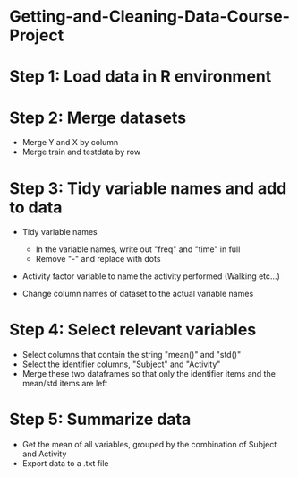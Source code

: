 # Getting-and-Cleaning-Data-Course-Project

# Step 1: Load data in R environment

# Step 2: Merge datasets 
  * Merge Y and X by column 
  * Merge train and testdata by row 
 
# Step 3: Tidy variable names and add to data 
  * Tidy variable names
      - In the variable names, write out "freq" and "time" in full 
      -   Remove "-" and replace with dots 
    
  * Activity factor variable to name the activity performed (Walking etc...) 

  * Change column names of dataset to the actual variable names 
      
# Step 4: Select relevant variables 
  * Select columns that contain the string "mean()" and "std()" 
  * Select the identifier columns, "Subject" and "Activity"
  * Merge these two dataframes so that only the identifier items and the mean/std items are left 
   
# Step 5: Summarize data 
  * Get the mean of all variables, grouped by the combination of Subject and Activity 
  * Export data to a .txt file 
    

